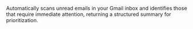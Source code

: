 Automatically scans unread emails in your Gmail inbox and identifies those that require immediate attention, returning a structured summary for prioritization.